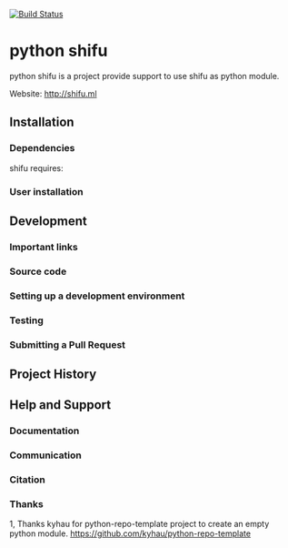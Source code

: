 [![Build Status](https://travis-ci.org/ShifuML/pyshifu.svg?branch=master)](https://travis-ci.org/ShifuML/pyshifu)

# python shifu
python shifu is a project provide support to use shifu as python module.

Website: http://shifu.ml


## Installation
### Dependencies
shifu requires:


### User installation


## Development
### Important links

### Source code

### Setting up a development environment

### Testing

### Submitting a Pull Request

## Project History

## Help and Support
### Documentation
### Communication
### Citation

### Thanks
1, Thanks kyhau for python-repo-template project to create an empty python module.
https://github.com/kyhau/python-repo-template

